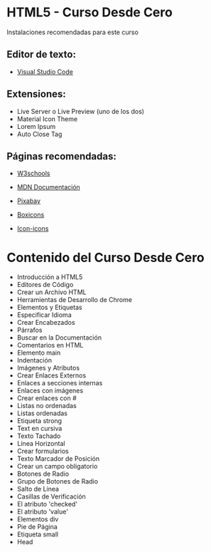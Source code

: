 # HTML5 - Curso Desde Cero

Instalaciones recomendadas para este curso

## Editor de texto:

* [Visual Studio Code](https://code.visualstudio.com/)

## Extensiones:

* Live Server o Live Preview (uno de los dos)
* Material Icon Theme
* Lorem Ipsum
* Auto Close Tag

## Páginas recomendadas:

* [W3schools](https://www.w3schools.com/css/default.asp)

* [MDN Documentación](https://developer.mozilla.org/es/docs/Web/css)

* [Pixabay](https://pixabay.com/)

* [Boxicons](https://boxicons.com/)

* [Icon-icons](https://icon-icons.com/es/)


# Contenido del Curso Desde Cero

* Introducción a HTML5
* Editores de Código
* Crear un Archivo HTML
* Herramientas de Desarrollo de Chrome
* Elementos y Etiquetas
* Especificar Idioma
* Crear Encabezados
* Párrafos
* Buscar en la Documentación
* Comentarios en HTML
* Elemento main
* Indentación
* Imágenes y Atributos
* Crear Enlaces Externos
* Enlaces a secciones internas
* Enlaces con imágenes
* Crear enlaces con #
* Listas no ordenadas
* Listas ordenadas
* Etiqueta strong
* Text en cursiva
* Texto Tachado
* Línea Horizontal
* Crear formularios
* Texto Marcador de Posición
* Crear un campo obligatorio
* Botones de Radio
* Grupo de Botones de Radio
* Salto de Línea
* Casillas de Verificación
* El atributo 'checked'
* El atributo 'value'
* Elementos div
* Pie de Página
* Etiqueta small
* Head
